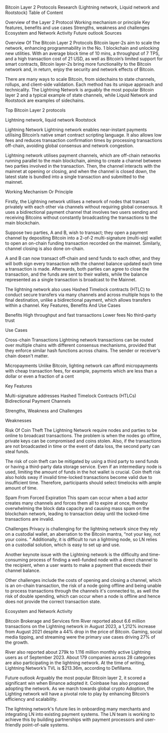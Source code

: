 Bitcoin Layer 2 Protocols Research
(Lightning network, Liquid network and Rootstock)
Table of Content

Overview of the Layer 2 Protocol
Working mechanism or principle
Key features, benefits and use cases
Strengths, weakness and challenges
Ecosystem and Network Activity
Future outlook
Sources

Overview Of The Bitcoin Layer 2 Protocols
Bitcoin layer-2s aim to scale the network, enhancing programmability in the No. 1 blockchain and unlocking new utilities. With an average block time of 10 mins, a throughput of 7 TPS, and a high transaction cost of 21 USD, as well as Bitcoin’s limited support for smart contracts, Bitcoin layer-2s bring more functionality to the Bitcoin network and, in return, enjoy the security and network effects of Bitcoin.

There are many ways to scale Bitcoin, from sidechains to state channels, rollups, and client-side validation. Each method has its unique approach and technicality. The Lightning Network is arguably the most popular Bitcoin layer 2 and a typical example of state channels, while Liquid Network and Rootstock are examples of sidechains.

Top Bitcoin Layer 2 protocols

Lightning network,
liquid network 
Rootstock

Lightning Network
Lightning network enables near-instant payments utilising Bitcoin’s native smart contract scripting language. It also allows low fees and reduces transaction confirmation times by processing transactions off-chain, avoiding global consensus and network congestion.

Lightning network utilises payment channels, which are off-chain networks running parallel to the main blockchain, aiming to create a channel between two parties involved in the transaction. Then, the channel interacts with the mainnet at opening or closing, and when the channel is closed down, the latest state is bundled into a single transaction and submitted to the mainnet.


Working Mechanism Or Principle

Firstly, the Lightning network utilises a network of nodes that transact privately with each other via channels without requiring global consensus. It uses a bidirectional payment channel that involves two users sending and receiving Bitcoins without constantly broadcasting the transactions to the main blockchain.

Suppose two parties, A and B, wish to transact; they open a payment channel by depositing Bitcoin into a 2-of-2 multi-signature (multi-sig) wallet to open an on-chain funding transaction recorded on the mainnet. Similarly, channel closing is also done on-chain.

A and B can now transact off-chain and send funds to each other, and they will both sign every transaction with the channel balance updated each time a transaction is made. Afterwards, both parties can agree to close the transaction, and the funds are sent to their wallets, while the balance represented as a single transaction is broadcast to the Mainnet.

The lightning network also uses Hashed Timelock contracts (HTLC) to conduct secure transfers via many channels and across multiple hops to the final destination, unlike a bidirectional payment, which allows transfers within a channel.
Key Features, Benefits And Use Cases

Benefits
High throughput and fast transactions 
Lower fees
No third-party trust


Use Cases

Cross-chain Transactions
Lightning network transactions can be routed over multiple chains with different consensus mechanisms, provided that they enforce similar hash functions across chains. The sender or receiver’s chain doesn't matter.

Micropayments
Unlike Bitcoin, lighting network can afford micropayments with cheap transaction fees, for example, payments which are less than a dollar or even a fraction of a cent

Key Features

Multi-signature addresses
Hashed Timelock Contracts (HTLCs)
Bidirectional Payment Channels

Strengths, Weakness and Challenges

Weaknesses

Risk Of Coin Theft
The Lightning Network require nodes and parties to be online to broadcast transactions. The problem is when the nodes go offline, private keys can be compromised and coins stolen. Also, if the transactions are not broadcasted in time or the event of data loss, the second party can steal funds.

The risk of coin theft can be mitigated by using a third party to send funds or having a third-party data storage service. Even if an intermediary node is used, limiting the amount of funds in the hot wallet is crucial.
Coin theft risk also holds sway if invalid time-locked transactions become valid due to insufficient time.  Therefore, participants should select timelocks with ample amount of time.

Spam From Forced Expiration
This spam can occur when a bad actor creates many channels and forces them all to expire at once, thereby overwhelming the block data capacity and causing mass spam on the blockchain network, leading to transaction delay until the locked-time transactions are invalid.

Challenges
Privacy is challenging for the lightning network since they rely on a custodial wallet, an aberration to the Bitcoin mantra, “not your key, not your coins. ” Additionally, it is difficult to run a lightning node, so LN relies on a custodial solution, which is easy to set up and use.

Another keynote issue with the Lightning network is the difficulty and time-consuming process of finding a well-funded node with a direct channel to the recipient, when a user wants to make a payment that exceeds their channel balance.

Other challenges include the costs of opening and closing a channel, which is an on-chain transaction, the risk of a node going offline and being unable to process transactions through the channels it's connected to, as well the risk of double spending, which can occur when a node is offline and hence does not provide the correct transaction state.

Ecosystem and Network Activity

Bitcoin Brokerage and Services firm River reported about 6.6 million transactions on the Lightning network in August 2023, a 1,212% increase from August 2021 despite a 44% drop in the price of Bitcoin. Gaming, social media tipping, and streaming were the primary use cases driving 27% of the growth. 

River also reported about 279k to 1.116 million monthly active Lightning users as of September 2023. About 179 companies across 28 categories are also participating in the lightning network. At the time of writing, Lightning Network’s TVL is $213.36m, according to Defillama.


Future outlook
Arguably the most popular Bitcoin layer 2, it scored a significant win when Binance adopted it. Coinbase has also proposed adopting the network. As we march towards global crypto Adoption, the Lighting network will have a pivotal role to play by enhancing Bitcoin’s efficiency and scalability.

The lightning network's future lies in onboarding many merchants and integrating LN into existing payment systems. The LN team is working to achieve this by building partnerships with payment processors and user-friendly point-of-sale systems.
